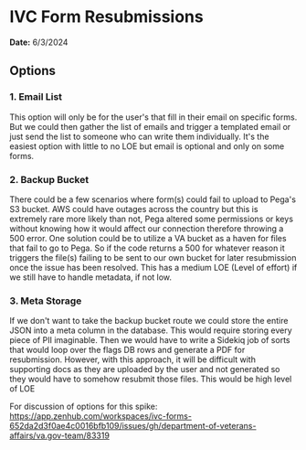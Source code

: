 # IVC Form Resubmissions
**Date:** 6/3/2024
## Options

### 1. Email List
This option will only be for the user's that fill in their email on specific forms. But we could then gather the list of emails and trigger a templated email or just send the list to someone who can write them individually. It's the easiest option with little to no LOE but email is optional and only on some forms.

### 2. Backup Bucket
There could be a few scenarios where form(s) could fail to upload to Pega's S3 bucket. AWS could have outages across the country but this is extremely rare more likely than not, Pega altered some permissions or keys without knowing how it would affect our connection therefore throwing a 500 error. One solution could be to utilize a VA bucket as a haven for files that fail to go to Pega. So if the code returns a 500 for whatever reason it triggers the file(s) failing to be sent to our own bucket for later resubmission once the issue has been resolved. This has a medium LOE (Level of effort) if we still have to handle metadata, if not low.

### 3. Meta Storage
If we don't want to take the backup bucket route we could store the entire JSON into a meta column in the database. This would require storing every piece of PII imaginable. Then we would have to write a Sidekiq job of sorts that would loop over the flags DB rows and generate a PDF for resubmission. However, with this approach, it will be difficult with supporting docs as they are uploaded by the user and not generated so they would have to somehow resubmit those files. This would be high level of LOE

For discussion of options for this spike: https://app.zenhub.com/workspaces/ivc-forms-652da2d3f0ae4c0016bfb109/issues/gh/department-of-veterans-affairs/va.gov-team/83319
